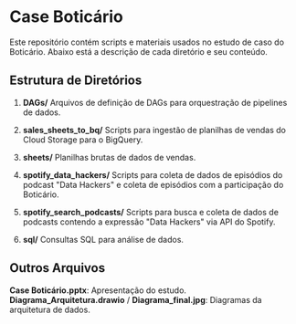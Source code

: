 # Case Boticário
Este repositório contém scripts e materiais usados no estudo de caso do Boticário. Abaixo está a descrição de cada diretório e seu conteúdo.

## Estrutura de Diretórios
1. **DAGs/**
Arquivos de definição de DAGs para orquestração de pipelines de dados.

2. **sales_sheets_to_bq/**
Scripts para ingestão de planilhas de vendas do Cloud Storage para o BigQuery.

3. **sheets/**
Planilhas brutas de dados de vendas.

4. **spotify_data_hackers/**
Scripts para coleta de dados de episódios do podcast "Data Hackers" e coleta de episódios com a participação do Boticário.

5. **spotify_search_podcasts/**
Scripts para busca e coleta de dados de podcasts contendo a expressão "Data Hackers" via API do Spotify.

6. **sql/**
Consultas SQL para análise de dados.

## Outros Arquivos
**Case Boticário.pptx**: Apresentação do estudo.
**Diagrama_Arquitetura.drawio** / **Diagrama_final.jpg**: Diagramas da arquitetura de dados.